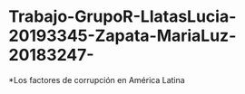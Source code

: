# Trabajo-GrupoR-LlatasLucia-20193345-Zapata-MariaLuz-20183247-
*Los factores de corrupción en América Latina 
